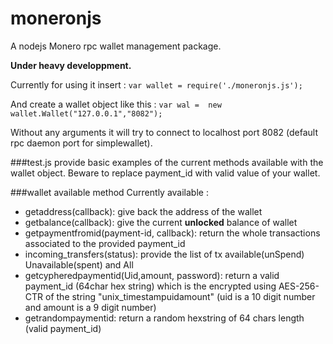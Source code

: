 # moneronjs
A nodejs Monero rpc wallet management package. 

**Under heavy developpment.**

Currently for using it insert : 
`var wallet = require('./moneronjs.js');`

And create a  wallet object like this : 
`var wal =  new wallet.Wallet("127.0.0.1","8082");`

Without any arguments it will try to connect to localhost port 8082 (default rpc daemon port for simplewallet). 

###test.js 
provide basic examples of the current methods available with the wallet object. 
Beware to replace payment_id with valid value of your wallet. 

###wallet available method
Currently available : 
 
*  getaddress(callback): give back the address of the wallet
*  getbalance(callback): give the current **unlocked** balance of wallet
*  getpaymentfromid(payment-id, callback): return the whole transactions associated to the provided payment_id
*  incoming_transfers(status): provide the list of tx available(unSpend) Unavailable(spent) and All
*  getcypheredpaymentid(Uid,amount, password): return a valid payment_id (64char hex string) which is the encrypted using AES-256-CTR of the string "unix_timestampuidamount" (uid is a 10 digit number and amount is a 9 digit number)
*  getrandompaymentid: return a random hexstring of 64 chars length (valid payment_id)
